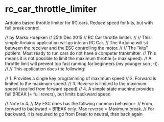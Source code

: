 # rc_car_throttle_limiter
Arduino based throttle limiter for RC cars. Reduce speed for kits, but with full break control.

// by Marko Hoepken
// 25th Dec 2015
// RC Car throttle limiter.
//
// This simple Arduino application will go into an RC Car.
// The Arduino will sit between the receiver and the ESC controlling the motor.
// 
// The "kits" poblem: Most ready to run cars do not have a computer transmitter.
// This means it is not possible to limit the maximum throttle (= max speed).
// A throttle limit will prevent too fast running for beginners (my younger son ;-)).
// 
// This application does the following:

// 1. Provides a single key programming of maximum speed
// 2. Forward is limited to the maximum speed.
// 3. Reverse is limited to the maximum speed (scalled from forward speed)
// 4. A simple state machine provides full BREAK (= full revers), but limits backward speed

// Note to 4.
// My ESC does has the follwing common behaviour:
// From forward to backward = BREAK only. Max reverse = Maximum break.
// For backward, it is required to go from Break to neutral, than back again

